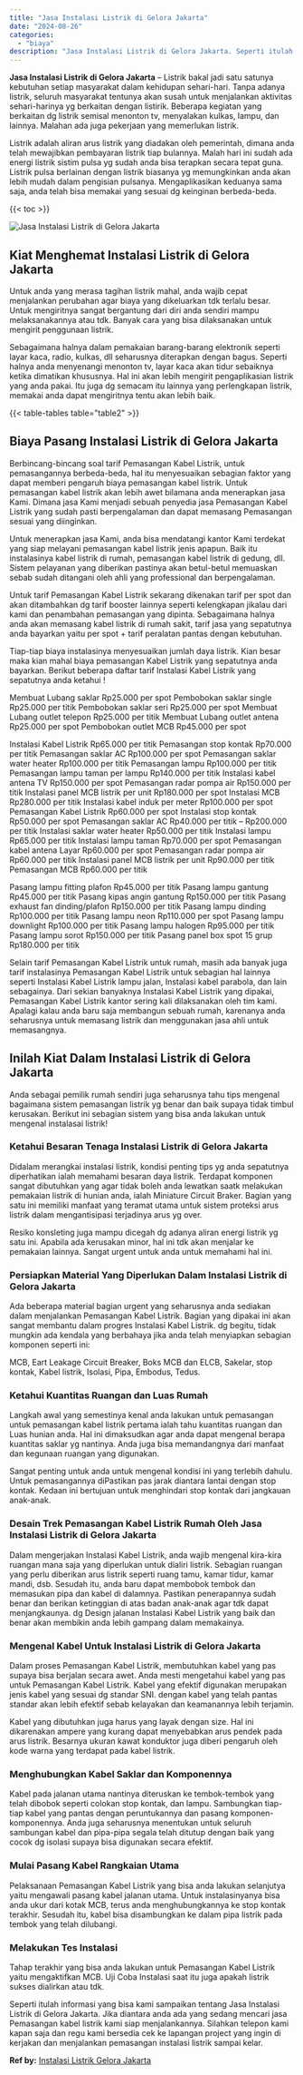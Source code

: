 ```yaml
---
title: "Jasa Instalasi Listrik di Gelora Jakarta"
date: "2024-08-26"
categories: 
  - "biaya"
description: "Jasa Instalasi Listrik di Gelora Jakarta. Seperti itulah informasi yang bisa kami sampaikan tentang Jasa Instalasi Listrik di Gelora Jakarta. Jika diantara a..."
---
```


**Jasa Instalasi Listrik di Gelora Jakarta** – Listrik bakal jadi satu satunya kebutuhan setiap masyarakat dalam kehidupan sehari-hari. Tanpa adanya listrik, seluruh masyarakat tentunya akan susah untuk menjalankan aktivitas sehari-harinya yg berkaitan dengan listirik. Beberapa kegiatan yang berkaitan dg listrik semisal menonton tv, menyalakan kulkas, lampu, dan lainnya. Malahan ada juga pekerjaan yang memerlukan listrik.

Listrik adalah aliran arus listrik yang diadakan oleh pemerintah, dimana anda telah mewajibkan pembayaran listrik tiap bulannya. Malah hari ini sudah ada energi listrik sistim pulsa yg sudah anda bisa terapkan secara tepat guna. Listrik pulsa berlainan dengan listrik biasanya yg memungkinkan anda akan lebih mudah dalam pengisian pulsanya. Mengaplikasikan keduanya sama saja, anda telah bisa memakai yang sesuai dg keinginan berbeda-beda.

{{< toc >}}

![Jasa Instalasi Listrik di Gelora Jakarta](/images/instalasi-listrik-murah44.png)

## Kiat Menghemat Instalasi Listrik di Gelora Jakarta

Untuk anda yang merasa tagihan listrik mahal, anda wajib cepat menjalankan perubahan agar biaya yang dikeluarkan tdk terlalu besar. Untuk mengiritnya sangat bergantung dari diri anda sendiri mampu melaksanakannya atau tdk. Banyak cara yang bisa dilaksanakan untuk mengirit penggunaan listrik.

Sebagaimana halnya dalam pemakaian barang-barang elektronik seperti layar kaca, radio, kulkas, dll seharusnya diterapkan dengan bagus. Seperti halnya anda menyenangi menonton tv, layar kaca akan tidur sebaiknya ketika dimatikan khususnya. Hal ini akan lebih mengirit pengaplikasian listrik yang anda pakai. Itu juga dg semacam itu lainnya yang perlengkapan listrik, memakai anda dapat mengiritnya tentu akan lebih baik.

{{< table-tables table="table2" >}}

## Biaya Pasang Instalasi Listrik di Gelora Jakarta

Berbincang-bincang soal tarif Pemasangan Kabel Listrik, untuk pemasangannya berbeda-beda, hal itu menyesuaikan sebagian faktor yang dapat memberi pengaruh biaya pemasangan kabel listrik. Untuk pemasangan kabel listrik akan lebih awet bilamana anda menerapkan jasa Kami. Dimana jasa Kami menjadi sebuah penyedia jasa Pemasangan Kabel Listrik yang sudah pasti berpengalaman dan dapat memasang Pemasangan sesuai yang diinginkan.

Untuk menerapkan jasa Kami, anda bisa mendatangi kantor Kami terdekat yang siap melayani pemasangan kabel listrik jenis apapun. Baik itu instalasinya kabel listrik di rumah, pemasangan kabel listrik di gedung, dll. Sistem pelayanan yang diberikan pastinya akan betul-betul memuaskan sebab sudah ditangani oleh ahli yang professional dan berpengalaman.

Untuk tarif Pemasangan Kabel Listrik sekarang dikenakan tarif per spot dan akan ditambahkan dg tarif booster lainnya seperti kelengkapan jikalau dari kami dan penambahan pemasangan yang dipinta. Sebagaimana halnya anda akan memasang kabel listrik di rumah sakit, tarif jasa yang sepatutnya anda bayarkan yaitu per spot + tarif peralatan pantas dengan kebutuhan.

Tiap-tiap biaya instalasinya menyesuaikan jumlah daya listrik. Kian besar maka kian mahal biaya pemasangan Kabel Listrik yang sepatutnya anda bayarkan. Berikut beberapa daftar tarif Instalasi Kabel Listrik yang sepatutnya anda ketahui !

Membuat Lubang saklar Rp25.000 per spot Pembobokan saklar single Rp25.000 per titik Pembobokan saklar seri Rp25.000 per spot Membuat Lubang outlet telepon Rp25.000 per titik Membuat Lubang outlet antena Rp25.000 per spot Pembobokan outlet MCB Rp45.000 per spot

Instalasi Kabel Listrik Rp65.000 per titik Pemasangan stop kontak Rp70.000 per titik Pemasangan saklar AC Rp100.000 per spot Pemasangan saklar water heater Rp100.000 per titik Pemasangan lampu Rp100.000 per titik Pemasangan lampu taman per lampu Rp140.000 per titik Instalasi kabel antena TV Rp150.000 per spot Pemasangan radar pompa air Rp150.000 per titik Instalasi panel MCB listrik per unit Rp180.000 per spot Instalasi MCB Rp280.000 per titik Instalasi kabel induk per meter Rp100.000 per spot Pemasangan Kabel Listrik Rp60.000 per spot Instalasi stop kontak Rp50.000 per spot Pemasangan saklar AC Rp40.000 per titik – Rp200.000 per titik Instalasi saklar water heater Rp50.000 per titik Instalasi lampu Rp65.000 per titik Instalasi lampu taman Rp70.000 per spot Pemasangan kabel antena Layar Rp60.000 per spot Pemasangan radar pompa air Rp60.000 per titik Instalasi panel MCB listrik per unit Rp90.000 per titik Pemasangan MCB Rp60.000 per titik

Pasang lampu fitting plafon Rp45.000 per titik Pasang lampu gantung Rp45.000 per titik Pasang kipas angin gantung Rp150.000 per titik Pasang exhaust fan dinding/plafon Rp150.000 per titik Pasang lampu dinding Rp100.000 per titik Pasang lampu neon Rp110.000 per spot Pasang lampu downlight Rp100.000 per titik Pasang lampu halogen Rp95.000 per titik Pasang lampu sorot Rp150.000 per titik Pasang panel box spot 15 grup Rp180.000 per titik

Selain tarif Pemasangan Kabel Listrik untuk rumah, masih ada banyak juga tarif instalasinya Pemasangan Kabel Listrik untuk sebagian hal lainnya seperti Instalasi Kabel Listrik lampu jalan, Instalasi kabel parabola, dan lain sebagainya. Dari sekian banyaknya Instalasi Kabel Listrik yang dipakai, Pemasangan Kabel Listrik kantor sering kali dilaksanakan oleh tim kami. Apalagi kalau anda baru saja membangun sebuah rumah, karenanya anda seharusnya untuk memasang listrik dan menggunakan jasa ahli untuk memasangnya.

## Inilah Kiat Dalam Instalasi Listrik di Gelora Jakarta


Anda sebagai pemilik rumah sendiri juga seharusnya tahu tips mengenal bagaimana sistem pemasangan listrik yg benar dan baik supaya tidak timbul kerusakan. Berikut ini sebagian sistem yang bisa anda lakukan untuk mengenal instalasai listrik!

### Ketahui Besaran Tenaga Instalasi Listrik di Gelora Jakarta

Didalam merangkai instalasi listrik, kondisi penting tips yg anda sepatutnya diperhatikan ialah memahami besaran daya listrik. Terdapat komponen sangat dibutuhkan yang agar tidak boleh anda lewatkan saatk melakukan pemakaian listrik di hunian anda, ialah Miniature Circuit Braker. Bagian yang satu ini memiliki manfaat yang teramat utama untuk sistem proteksi arus listrik dalam mengantisipasi terjadinya arus yg over.

Resiko konsleting juga mampu dicegah dg adanya aliran energi listrik yg satu ini. Apabila ada kerusakan minor, hal ini tdk akan menjalar ke pemakaian lainnya. Sangat urgent untuk anda untuk memahami hal ini.

### Persiapkan Material Yang Diperlukan Dalam Instalasi Listrik di Gelora Jakarta

Ada beberapa material bagian urgent yang seharusnya anda sediakan dalam menjalankan Pemasangan Kabel Listrik. Bagian yang dipakai ini akan sangat membantu dalam progres Instalasi Kabel Listrik. dg begitu, tidak mungkin ada kendala yang berbahaya jika anda telah menyiapkan sebagian komponen seperti ini:

MCB, Eart Leakage Circuit Breaker, Boks MCB dan ELCB, Sakelar, stop kontak, Kabel listrik, Isolasi, Pipa, Embodus, Tedus.

### Ketahui Kuantitas Ruangan dan Luas Rumah

Langkah awal yang semestinya kenal anda lakukan untuk pemasangan untuk pemasangan kabel listrik pertama ialah tahu kuantitas ruangan dan Luas hunian anda. Hal ini dimaksudkan agar anda dapat mengenal berapa kuantitas saklar yg nantinya. Anda juga bisa memandangnya dari manfaat dan kegunaan ruangan yang digunakan.

Sangat penting untuk anda untuk mengenal kondisi ini yang terlebih dahulu. Untuk pemasangannya diPastikan pas jarak diantara lantai dengan stop kontak. Kedaan ini bertujuan untuk menghindari stop kontak dari jangkauan anak-anak.

### Desain Trek Pemasangan Kabel Listrik Rumah Oleh Jasa Instalasi Listrik di Gelora Jakarta

Dalam mengerjakan Instalasi Kabel Listrik, anda wajib mengenal kira-kira ruangan mana saja yang diperlukan untuk dialiri listrik. Sebagian ruangan yang perlu diberikan arus listrik seperti ruang tamu, kamar tidur, kamar mandi, dsb. Sesudah itu, anda baru dapat membobok tembok dan memasukan pipa dan kabel di dalamnya. Pastikan penerapannya sudah benar dan berikan ketinggian di atas badan anak-anak agar tdk dapat menjangkaunya. dg Design jalanan Instalasi Kabel Listrik yang baik dan benar akan membikin anda lebih gampang dalam memakainya.

### Mengenal Kabel Untuk Instalasi Listrik di Gelora Jakarta

Dalam proses Pemasangan Kabel Listrik, membutuhkan kabel yang pas supaya bisa berjalan secara awet. Anda mesti mengetahui kabel yang pas untuk Pemasangan Kabel Listrik. Kabel yang efektif digunakan merupakan jenis kabel yang sesuai dg standar SNI. dengan kabel yang telah pantas standar akan lebih efektif sebab kelayakan dan keamanannya lebih terjamin.

Kabel yang dibutuhkan juga harus yang layak dengan size. Hal ini dikarenakan ampere yang kurang dapat menyebabkan arus pendek pada arus listrik. Besarnya ukuran kawat konduktor juga diberi pengaruh oleh kode warna yang terdapat pada kabel listrik.

### Menghubungkan Kabel Saklar dan Komponennya

Kabel pada jalanan utama nantinya diteruskan ke tembok-tembok yang telah dibobok seperti colokan stop kontak, dan lampu. Sambungkan tiap-tiap kabel yang pantas dengan peruntukannya dan pasang komponen-komponennya. Anda juga seharusnya menentukan untuk seluruh sambungan kabel dan pipa-pipa segala telah ditutup dengan baik yang cocok dg isolasi supaya bisa digunakan secara efektif.

### Mulai Pasang Kabel Rangkaian Utama

Pelaksanaan Pemasangan Kabel Listrik yang bisa anda lakukan selanjutya yaitu mengawali pasang kabel jalanan utama. Untuk instalasinyanya bisa anda ukur dari kotak MCB, terus anda menghubungkannya ke stop kontak terakhir. Sesudah itu, kabel bisa disambungkan ke dalam pipa listrik pada tembok yang telah dilubangi.

### Melakukan Tes Instalasi

Tahap terakhir yang bisa anda lakukan untuk Pemasangan Kabel Listrik yaitu mengaktifkan MCB. Uji Coba Instalasi saat itu juga apakah listrik sukses dialirkan atau tdk.

Seperti itulah informasi yang bisa kami sampaikan tentang Jasa Instalasi Listrik di Gelora Jakarta. Jika diantara anda ada yang sedang mencari jasa Pemasangan kabel listrik kami siap menjalankannya. Silahkan telepon kami kapan saja dan regu kami bersedia cek ke lapangan project yang ingin di kerjakan dan menjalankan pemasangan instalasi listrik sampai kelar.

**Ref by:** [Instalasi Listrik Gelora Jakarta](https://id.wikipedia.org/wiki/Instalasi)
